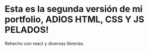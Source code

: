 # Esta es la segunda versión de mi portfolio, ADIOS HTML, CSS Y JS PELADOS!

Rehecho con react y diversas librerías.
